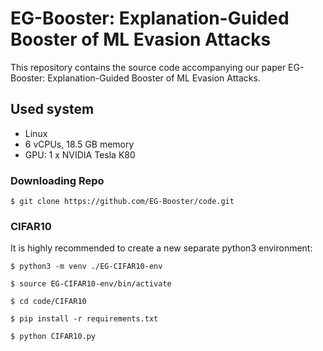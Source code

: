 # EG-Booster: Explanation-Guided Booster of ML Evasion Attacks
This repository contains the source code accompanying our paper EG-Booster: Explanation-Guided Booster of ML Evasion Attacks.

## Used system
- Linux
- 6 vCPUs, 18.5 GB memory
- GPU: 1 x NVIDIA Tesla K80


### Downloading Repo
```$ git clone https://github.com/EG-Booster/code.git ```



### CIFAR10
It is highly recommended to create a new separate python3 environment:

```$ python3 -m venv ./EG-CIFAR10-env```

```$ source EG-CIFAR10-env/bin/activate```

```$ cd code/CIFAR10```

```$ pip install -r requirements.txt```

```$ python CIFAR10.py```
